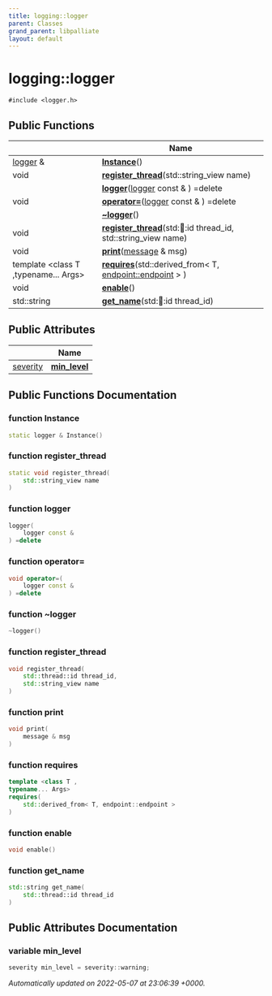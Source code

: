 ```yaml
---
title: logging::logger
parent: Classes
grand_parent: libpalliate
layout: default
---
```


# logging::logger






`#include <logger.h>`

## Public Functions

|                | Name           |
| -------------- | -------------- |
| [logger](/libpalliate/generated/Classes/classlogging_1_1logger) & | **[Instance](/libpalliate/generated/Classes/classlogging_1_1logger#function-instance)**() |
| void | **[register_thread](/libpalliate/generated/Classes/classlogging_1_1logger#function-register-thread)**(std::string_view name) |
| | **[logger](/libpalliate/generated/Classes/classlogging_1_1logger#function-logger)**([logger](/libpalliate/generated/Classes/classlogging_1_1logger) const & ) =delete |
| void | **[operator=](/libpalliate/generated/Classes/classlogging_1_1logger#function-operator=)**([logger](/libpalliate/generated/Classes/classlogging_1_1logger) const & ) =delete |
| | **[~logger](/libpalliate/generated/Classes/classlogging_1_1logger#function-~logger)**() |
| void | **[register_thread](/libpalliate/generated/Classes/classlogging_1_1logger#function-register-thread)**(std::thread::id thread_id, std::string_view name) |
| void | **[print](/libpalliate/generated/Classes/classlogging_1_1logger#function-print)**([message](/libpalliate/generated/Classes/structlogging_1_1message) & msg) |
| template <class T ,typename... Args\> <br>| **[requires](/libpalliate/generated/Classes/classlogging_1_1logger#function-requires)**(std::derived_from< T, [endpoint::endpoint](/libpalliate/generated/Classes/classlogging_1_1endpoint_1_1endpoint) > ) |
| void | **[enable](/libpalliate/generated/Classes/classlogging_1_1logger#function-enable)**() |
| std::string | **[get_name](/libpalliate/generated/Classes/classlogging_1_1logger#function-get-name)**(std::thread::id thread_id) |

## Public Attributes

|                | Name           |
| -------------- | -------------- |
| [severity](/libpalliate/generated/Namespaces/namespacelogging#enum-severity) | **[min_level](/libpalliate/generated/Classes/classlogging_1_1logger#variable-min-level)**  |

## Public Functions Documentation

### function Instance

```cpp
static logger & Instance()
```


### function register_thread

```cpp
static void register_thread(
    std::string_view name
)
```


### function logger

```cpp
logger(
    logger const & 
) =delete
```


### function operator=

```cpp
void operator=(
    logger const & 
) =delete
```


### function ~logger

```cpp
~logger()
```


### function register_thread

```cpp
void register_thread(
    std::thread::id thread_id,
    std::string_view name
)
```


### function print

```cpp
void print(
    message & msg
)
```


### function requires

```cpp
template <class T ,
typename... Args>
requires(
    std::derived_from< T, endpoint::endpoint > 
)
```


### function enable

```cpp
void enable()
```


### function get_name

```cpp
std::string get_name(
    std::thread::id thread_id
)
```


## Public Attributes Documentation

### variable min_level

```cpp
severity min_level = severity::warning;
```



_Automatically updated on 2022-05-07 at 23:06:39 +0000._